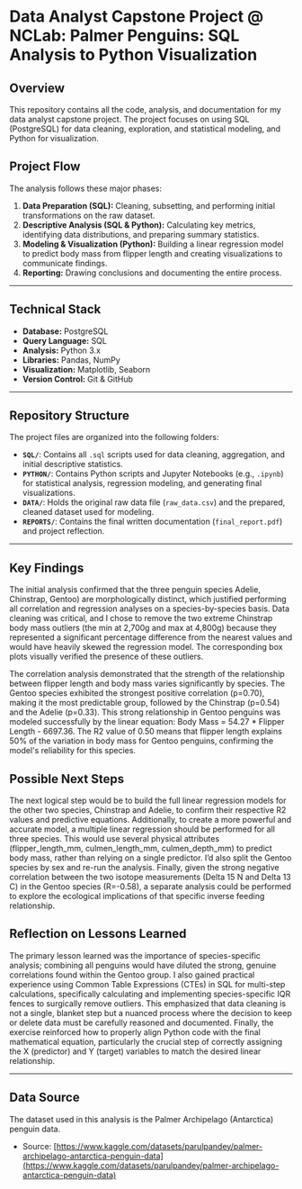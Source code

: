 # Data Analyst Capstone Project @ NCLab: Palmer Penguins: SQL Analysis to Python Visualization
## Overview
This repository contains all the code, analysis, and documentation for my data analyst capstone project. The project focuses on using SQL (PostgreSQL) for data cleaning, exploration, and statistical modeling, and Python for visualization.

## Project Flow

The analysis follows these major phases:

1.  **Data Preparation (SQL):** Cleaning, subsetting, and performing initial transformations on the raw dataset.
2.  **Descriptive Analysis (SQL & Python):** Calculating key metrics, identifying data distributions, and preparing summary statistics.
3.  **Modeling & Visualization (Python):** Building a linear regression model to predict body mass from flipper length and creating visualizations to communicate findings.
4.  **Reporting:** Drawing conclusions and documenting the entire process.

---

## Technical Stack
* **Database:** PostgreSQL
* **Query Language:** SQL
* **Analysis:** Python 3.x
* **Libraries:** Pandas, NumPy
* **Visualization:** Matplotlib, Seaborn
* **Version Control:** Git & GitHub

---

## Repository Structure

The project files are organized into the following folders:

* **`SQL/`**: Contains all `.sql` scripts used for data cleaning, aggregation, and initial descriptive statistics.
* **`PYTHON/`**: Contains Python scripts and Jupyter Notebooks (e.g., `.ipynb`) for statistical analysis, regression modeling, and generating final visualizations.
* **`DATA/`**: Holds the original raw data file (`raw_data.csv`) and the prepared, cleaned dataset used for modeling.
* **`REPORTS/`**: Contains the final written documentation (`final_report.pdf`) and project reflection.

---

## Key Findings
The initial analysis confirmed that the three penguin species Adelie, Chinstrap, Gentoo) are morphologically distinct, which justified performing all correlation and regression analyses on a species-by-species basis. Data cleaning was critical, and I chose to remove the two extreme Chinstrap body mass outliers (the min at 2,700g and max at 4,800g) because they represented a significant percentage difference from the nearest values and would have heavily skewed the regression model. The corresponding box plots visually verified the presence of these outliers.

The correlation analysis demonstrated that the strength of the relationship between flipper length and body mass varies significantly by species. The Gentoo species exhibited the strongest positive correlation (p=0.70), making it the most predictable group, followed by the Chinstrap (p=0.54) and the Adelie (p=0.33). This strong relationship in Gentoo penguins was modeled successfully by the linear equation: Body Mass = 54.27 * Flipper Length - 6697.36. The R2 value of 0.50 means that flipper length explains 50% of the variation in body mass for Gentoo penguins, confirming the model's reliability for this species.

## Possible Next Steps
The next logical step would be to build the full linear regression models for the other two species, Chinstrap and Adelie, to confirm their respective R2 values and predictive equations. Additionally, to create a more powerful and accurate model, a multiple linear regression should be performed for all three species. This would use several physical attributes (flipper_length_mm, culmen_length_mm, culmen_depth_mm) to predict body mass, rather than relying on a single predictor. I’d also split the Gentoo species by sex and re-run the analysis. Finally, given the strong negative correlation between the two isotope measurements (Delta 15 N and Delta 13 C) in the Gentoo species (R=-0.58), a separate analysis could be performed to explore the ecological implications of that specific inverse feeding relationship.

## Reflection on Lessons Learned
The primary lesson learned was the importance of species-specific analysis; combining all penguins would have diluted the strong, genuine correlations found within the Gentoo group. I also gained practical experience using Common Table Expressions (CTEs) in SQL for multi-step calculations, specifically calculating and implementing species-specific IQR fences to surgically remove outliers. This emphasized that data cleaning is not a single, blanket step but a nuanced process where the decision to keep or delete data must be carefully reasoned and documented. Finally, the exercise reinforced how to properly align Python code with the final mathematical equation, particularly the crucial step of correctly assigning the X (predictor) and Y (target) variables to match the desired linear relationship.

---

## Data Source

The dataset used in this analysis is the Palmer Archipelago (Antarctica) penguin data.

* Source: [https://www.kaggle.com/datasets/parulpandey/palmer-archipelago-antarctica-penguin-data](https://www.kaggle.com/datasets/parulpandey/palmer-archipelago-antarctica-penguin-data)
